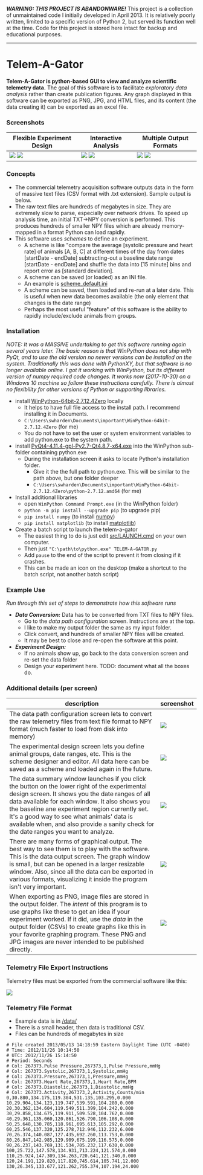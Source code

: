 ***WARNING: THIS PROJECT IS ABANDONWARE!*** This project is a collection of unmaintained code I initially developed in April 2013. It is relatively poorly written, limited to a specific version of Python 2, but served its function well at the time. Code for this project is stored here intact for backup and educational purposes.

---

# Telem-A-Gator
**Telem-A-Gator is python-based GUI to view and analyze scientific telemetry data.** The goal of this software is to facilitate _exploratory data analysis_ rather than create publication figures. Any graph displayed in this software can be exported as PNG, JPG, and HTML files, and its content (the data creating it) can be exported as an excel file.

### Screenshots

Flexible Experiment Design | Interactive Analysis | Multiple Output Formats
---|---|---
![](doc/screenshots/data_path_configuration.png) ![](doc/screenshots/experimental_design.png) | ![](doc/screenshots/data_summary.png) ![](doc/screenshots/data_analysis.png) | ![](doc/screenshots/html.png) ![](doc/screenshots/output.png)

### Concepts
* The commercial telemetry acquisition software outputs data in the form of massive text files (CSV format with .txt extension). Sample output is below.
* The raw text files are hundreds of megabytes in size. They are extremely slow to parse, especially over network drives. To speed up analysis time, an initial TXT->NPY conversion is performed. This produces hundreds of smaller NPY files which are already memory-mapped in a format Python can load rapidly. 
* This software uses _schemes_ to define an experiment.
  * A scheme is like "compare the average [systolic pressure and heart rate] of animals [A, B, C] at different times of the day from dates [startDate - endDate] subtracting-out a baseline date range [startDate - endDate] and shuffle the data into [15 minute] bins and report error as [standard deviation].
  * A scheme can be saved (or loaded) as an INI file.
  * An example is [scheme_default.ini](src/scheme_default.ini)
  * A scheme can be saved, then loaded and re-run at a later date. This is useful when new data becomes available (the only element that changes is the date range)
  * Perhaps the most useful "feature" of this software is the ability to rapidly include/exclude animals from groups.

### Installation
_NOTE: It was a MASSIVE undertaking to get this software running again several years later. The basic reason is that WinPython does not ship with PyQt, and to use the old version no newer versions can be installed on the system. Traditionally this was done with PythonXY, but that software is no longer available online. I got it working with WinPython, but its different version of numpy required code changes. It works now (2017-10-30) on a Windows 10 machine so follow these instructions carefully. There is almost no flexibility for other versions of Python or supporting libraries._

* install [WinPython-64bit-2.7.12.4Zero](https://sourceforge.net/projects/winpython/files/WinPython_2.7/2.7.12.4/) locally
  * It helps to have full file access to the install path. I recommend installing it in Documents.
  * `C:\Users\swharden\Documents\important\WinPython-64bit-2.7.12.4Zero` (for me)
  * You do not have to set the user or system environment variables to add python.exe to the system path.
* install [PyQt4-4.11.4-gpl-Py2.7-Qt4.8.7-x64.exe](https://sourceforge.net/projects/pyqt/files/PyQt4/PyQt-4.11.4/) into the WinPython sub-folder containing python.exe
  * During the installation screen it asks to locate Python's installation folder. 
    * Give it the the full path to python.exe. This will be similar to the path above, but one folder deeper
    * `C:\Users\swharden\Documents\important\WinPython-64bit-2.7.12.4Zero\python-2.7.12.amd64` (for me)
* Install additional libraries
  * open `WinPython Command Prompt.exe` (in the WinPython folder)
  * `python -m pip install --upgrade pip` (to upgrade pip)
  * `pip install numpy` (to install [numpy](http://www.numpy.org))
  * `pip install matplotlib` (to install [matplotlib](http://matplotlib.org))
* Create a batch script to launch the telem-a-gator
  * The easiest thing to do is just edit [src/LAUNCH.cmd](src/LAUNCH.cmd) on your own computer.
  * Then just `"C:\path\to\python.exe" TELEM-A-GATOR.py`
  * Add `pause` to the end of the script to prevent it from closing if it crashes.
  * This can be made an icon on the desktop (make a shortcut to the batch script, not another batch script)
    
### Example Use
_Run through this set of steps to demonstrate how this software runs_
* ***Data Conversion:*** Data has to be converted from TXT files to NPY files.
  * Go to the _data path configuration_ screen. Instructions are at the top.
  * I like to make my output folder the same as my input folder.
  * Click convert, and hundreds of smaller NPY files will be created.
  * It may be best to close and re-open the software at this point.
* ***Experiment Design:***
  * If no animals show up, go back to the data conversion screen and re-set the data folder
  * Design your experiment here. TODO: document what all the boxes do.

### Additional details (per screen)
description|screenshot
---|---
The data path configuration screen lets to convert the raw telemetry files from text file format to NPY format (much faster to load from disk into memory) | ![](doc/screenshots/data_pth_configuration.png)
The experimental design screen lets you define animal groups, date ranges, etc. This is the scheme designer and editor. All data here can be saved as a scheme and loaded again in the future. | ![](doc/screenshots/experimental_design.png)
The data summary window launches if you click the button on the lower right of the experimental design screen. It shows you the date ranges of all data available for each window. It also shows you the baseline ane experiment region currently set. It's a good way to see what animals' data is available when, and also provide a sanity check for the date ranges you want to analyze. | ![](doc/screenshots/data_summary.png)
There are many forms of graphical output. The best way to see them is to play with the software. This is the data output screen. The graph window is small, but can be opened in a larger resizable window. Also, since all the data can be exported in various formats, visualizing it inside the program isn't very important. | ![](doc/screenshots/data_analysis.png)
When exporting as PNG, image files are stored in the output folder. The _intent_ of this program is to use graphs like these to get an idea if your experiment worked. If it did, use the _data_ in the output folder (CSVs) to create graphs like this in your favorite graphing program. These PNG and JPG images are never intended to be published directly. | ![](doc/screenshots/output.png)

### Telemetry File Export Instructions

Telemetry files must be exported from the commercial software like this:

![](src/images/exportSettings.png)


### Telemetry File Format
* Example data is in [/data/](/data/)
* There is a small header, then data is traditional CSV.
* Files can be hundreds of megabytes in size

```
# File created 2013/05/13 14:18:59 Eastern Daylight Time (UTC -0400)
# Time: 2012/11/26 10:14:50
# UTC: 2012/11/26 15:14:50
# Period: Seconds
# Col: 267373.Pulse Pressure,267373,1,Pulse Pressure,mmHg
# Col: 267373.Systolic,267373,1,Systolic,mmHg
# Col: 267373.Pressure,267373,1,Pressure,mmHg
# Col: 267373.Heart Rate,267373,1,Heart Rate,BPM
# Col: 267373.Diastolic,267373,1,Diastolic,mmHg
# Col: 267373.Activity,267373,2,Activity,Counts/min
0,30.880,134.175,119.304,531.135,103.295,0.000
10,29.904,134.123,119.747,539.591,104.280,0.000
20,30.362,134.604,119.549,511.399,104.242,0.000
30,29.858,134.675,119.911,509.528,104.762,0.000
40,29.361,135.060,120.861,526.790,106.108,0.000
50,25.648,130.785,118.961,695.613,105.292,0.000
60,25.546,137.320,125.278,712.946,112.232,6.000
70,26.374,140.087,127.435,692.260,113.753,0.000
80,26.847,142.985,129.909,675.199,116.575,0.000
90,26.237,143.769,131.534,705.232,117.630,0.000
100,25.722,147.578,134.931,713.224,121.574,0.000
110,25.924,147.309,134.263,720.641,121.340,0.000
120,24.191,129.820,117.820,745.614,105.741,12.000
130,26.345,133.677,121.262,755.374,107.194,24.000
```
